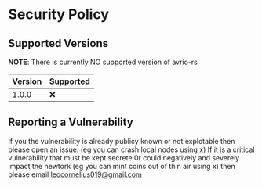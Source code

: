 # Security Policy

## Supported Versions

**NOTE**: There is currently NO supported version of avrio-rs

| Version | Supported          |
| ------- | ------------------ |
| 1.0.0   | :x: |


## Reporting a Vulnerability

If you the vulnerability is already publicy known or not explotable then please open an issue. (eg you can crash local nodes using x)
If it is a critical vulnerability that must be kept secrete 0r could negatively and severely impact the newtork (eg you can mint coins out of thin air using x) then please email leocornelius019@gmail.com
